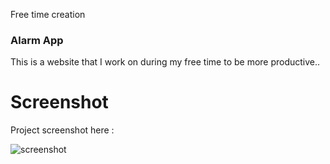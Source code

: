 Free time creation

### Alarm App
This is a website that I work on during my free time to be more productive..

# Screenshot
Project screenshot here :

![screenshot](https://github.com/Jooselleebew/Alarm-App/blob/juan/screenshot.jpg)

